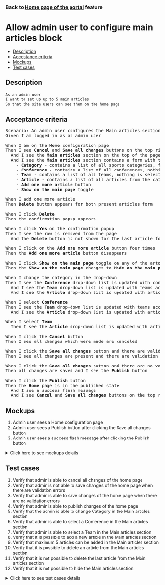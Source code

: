 ### Back to [Home page of the portal](../../) feature

# Allow admin user to configure main articles block

- [Description](#description)
- [Acceptance criteria](#acceptance-criteria)
- [Mockups](#mockups)
- [Test cases](#test-cases)

## Description

    As an admin user
    I want to set up up to 5 main articles
    So that the site users can see them on the home page

## Acceptance criteria

<pre>
Scenario: An admin user configures the Main articles section on the home page
Given I am logged in as an admin user

When I am on the <b>Home</b> configuration page
Then I see <b>Cancel</b> and <b>Save all changes</b> buttons on the top right corner
  And I see the <b>Main articles</b> section on the top of the page
  And I see the <b>Main articles</b> section contains a form with the followingfields:
    - <b>Category</b> - contains a list of all sports categories, first category from the list is selected by default, is required
    - <b>Conference</b> - contains a list of all conferences, nothing is selected by default
    - <b>Team</b> - contains a list of all teams, nothing is selected by default
    - <b>Article</b> - contains a list of all articles from the category, is required
    - <b>Add one more article</b> button
    - <b>Show on the main page</b> toggle

When I add one more article
Then <b>Delete</b> button appears for both present articles form

When I click <b>Delete</b>
Then the confirmation popup appears

When I click <b>Yes</b> on the confirmation popup
Then I see the row is removed from the page
  And the <b>Delete</b> button is not shown for the last article form

When I click on the <b>Add one more article</b> button four times
Then the <b>Add one more article</b> button disappears

When I click <b>Show on the main page</b> toggle on any of the artocle form
Then the <b>Show on the main page</b> changes to <b>Hide on the main page</b>

When I change the category in the drop-down
Then I see the <b>Conference</b> drop-down list is updated with conferences from the selected category
  And I see the <b>Team</b> drop-down list is updated with teams according to the selected category
  And I see the <b>Article</b> drop-down list is updated with articles according to the selected category

When I select <b>Conference</b>
Then I see the <b>Team</b> drop-down list is updated with teams according to the selected conference 
  And I see the <b>Article</b> drop-down list is updated with articles according to the selected conference

When I select <b>Team</b>
  Then I see the <b>Article</b> drop-down list is updated with articles according to the selected team

When I click the <b>Cancel</b> button
Then I see all changes which were made are canceled

When I click the <b>Save all changes</b> button and there are validation errors
Then I see all changes are present and there are validation errors highlighted

When I click the <b>Save all changes</b> button and there are no validation errors
Then all changes are saved and I see the <b>Publish</b> button

When I click the <b>Publish</b> button
Then the <b>Home</b> page is in the published state
  And I see a success flash message
  And I see <b>Cancel</b> and <b>Save all changes</b> buttons on the top right corner
</pre>

## Mockups

1. Admin user sees a Home configuration page
2. Admin user sees a Publish button after clicking the Save all changes button
3. Admin user sees a success flash message after clicking the Publish button

<details>
  <summary>Click here to see mockups details</summary>

**1. Admin user sees a Home configuration page:**

![Admin user sees a Home configuration page](/products/sport_news_portal/web_application_features/home_page/images/home_configuration.png)

**2. Admin user sees a Publish button after clicking the Save all changes button:**

![Admin user sees a Publish button after clicking the Save all changes button](/products/sport_news_portal/web_application_features/home_page/images/home_configuration_publish_button.png)

**3. Admin user sees a success flash message after clicking the Publish button:**

![Admin user sees a success flash message after clicking the Publish button](/products/sport_news_portal/web_application_features/home_page/images/success_publish.png)

</details>

## Test cases

1. Verify that admin is able to cancel all changes of the home page
2. Verify that admin is not able to save changes of the home page when there are validation errors
3. Verify that admin is able to save changes of the home page when there are no validation errors
4. Verify that admin is able to publish changes of the home page
5. Verify that the admin is able to change Category in the Main articles section
6. Verify that admin is able to select a Conference in the Main articles section
7. Verify that admin is able to select a Team in the Main articles section
8. Verify that it is possible to add a new article in the Main articles section
9. Verify that maximum 5 articles can be added in the Main articles section
10. Verify that it is possible to delete an article from the Main articles section
11. Verify that it is not possible to delete the last article from the Main articles section
12. Verify that it is not possible to hide the Main articles section

<details>
  <summary>Click here to see test cases details</summary>

### **#1. Verify that admin is able to cancel all changes of the home page**

|Preconditions|Steps|Expected result
--------------|-----|----------
|- Log in by admin account</br>- Go to the <b>Home</b> configuration page</br>- There are some unpublished changes|1) Click <b>Cancel</b> button|1) All changes are canceled|

### **#2. Verify that admin is not able to save changes of the home page when there are validation errors**

|Preconditions|Steps|Expected result
--------------|-----|----------
|- Log in by admin account</br>- Go to the <b>Home</b> configuration page|1) Leave required fields empty</br>2) Click the <b>Save all changes</b> button|2) Error messages about empty required fields appear. All changes are present but not saved|

### **#3. Verify that admin is able to save changes of the home page when there are no validation errors**

|Preconditions|Steps|Expected result
--------------|-----|----------
|- Log in by admin account</br>- Go to the <b>Home</b> configuration page|1) Fill in all required fields</br>2) Click the <b>Save all changes</b> button|2) All changes are saved. <b>Publish</b> button appears|

### **#4. Verify that admin is able to publish changes of the home page**

|Preconditions|Steps|Expected result
--------------|-----|----------
|- Log in by admin account</br>- Go to the <b>Home</b> configuration page</br>- Changes are saved|1) Click <b>Publish</b> button|1) <b>Home</b> page is in published state|

### **#5. Verify that the admin is able to change Category in the Main articles section**

|Preconditions|Steps|Expected result
--------------|-----|----------
|- Log in by admin account</br>- Go to the <b>Home</b> configuration page|1) Change the sports category in the Main articles section</br>2) Check if the <b>Conference</b>, <b>Team</b>, and <b>Article</b> drop-down lists are updated|2) The <b>Conference</b>, <b>Team</b>, and <b>Article</b> drop-down lists are updated according to the selected category|

### **#6. Verify that admin is able to select a Conference in the Main articles section**

|Preconditions|Steps|Expected result
--------------|-----|----------
|- Log in by admin account</br>- Go to the <b>Home</b> configuration page</br>- <b>Category</b> is selected|1) In the <b>Main articles</b> section, select a <b>Conference</b></br>2) Check if <b>Team</b> and <b>Article</b> drop-down lists are updated|2) The <b>Team</b> and <b>Article</b> drop-down lists are updated according to the selected conference|

### **#7. Verify that admin is able to select a Team in the Main articles section**

|Preconditions|Steps|Expected result
--------------|-----|----------
|- Log in by admin account</br>- Go to the <b>Home</b> configuration page</br>- <b>Category</b> is selected</br>- <b>Conference</b> is selected|1) In the <b>Main articles</b> section, select a <b>Team</b></br>2) Check if <b>Article</b> drop-down list is updated|2) The <b>Article</b> drop-down list is updated according to the selected team|

### **#8. Verify that it is possible to add a new article in the Main articles section**

|Preconditions|Steps|Expected result
--------------|-----|----------
|- Log in by admin account</br>- Go to the <b>Home</b> configuration page -> <b>Main articles</b> section|1) In the <b>Main articles</b> section, click <b>Add one more article </b>|1) Drop-down lists to save a new article appear (<b>Category</b> (required), <b>Conference</b>, <b>Team</b>, <b>Article</b> (required))|

### **#9. Verify that maximum 5 articles can be added in the Main articles section**

|Preconditions|Steps|Expected result
--------------|-----|----------
|- Log in by admin account</br>- Go to the <b>Home</b> configuration page -> <b>Main articles</b> section</br>- There is 1 article|1) In the <b>Main articles</b> section, click <b>Add one more article </b></br>2) Repeat steps 1 for 3 more times|2) Fields for 5 new articles appear. The <b>Add one more article </b> is not shown|

### **#10. Verify that it is possible to delete an article from the Main articles section**

|Preconditions|Steps|Expected result
--------------|-----|----------
|- Log in by admin account</br>- Go to the <b>Home</b> configuration page -> <b>Main articles</b> section</br>- There is more than one article|1) In the <b>Main articles</b> section, select any article, and then click <b>Delete</b></br>2) Click <b>Yes</b> on the confirmation popup|2) The article form is deleted|

### **#11. Verify that it is not possible to delete the last article from the Main articles section**

|Preconditions|Steps|Expected result
--------------|-----|----------
|- Log in by admin account</br>- Go to the <b>Home</b> configuration page -> <b>Main articles</b> section</br>- There are 2 articles|1) In the <b>Main articles</b> section, select any article, and then click <b>Delete</b></br>2) Click <b>Yes</b> on the confirmation popup|2) The article form is deleted. The <b>Delete</b> button is not shown for the last article form|

### **#12. Verify that it is not possible to hide the Main articles section**

|Preconditions|Steps|Expected result
--------------|-----|----------
|- Log in by admin account</br>- Go to the <b>Home</b> configuration page -> <b>Main articles</b> section|1) Examine the <b>Main articles</b> section|1) There is no show/hide toggle for the <b>Main articles</b> section,so it can’t be hidden for the users|

</details>

